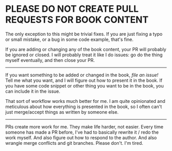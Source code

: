# PLEASE DO NOT CREATE PULL REQUESTS FOR BOOK CONTENT

The only exception to this might be trivial fixes. If you are just fixing
a typo or small mistake, or a bug in some code example, that's fine.

If you are adding or changing any of the book content, your PR will probably be
ignored or closed. I will probably treat it like I do issues: go do the thing
myself eventually, and then close your PR.

---

If you want something to be added or changed in the book, *file an issue!* Tell
me what you want, and I will figure out how to present it in the book. If you
have some code snippet or other thing you want to be in the book, you can
include it in the issue.

That sort of workflow works much better for me. I am quite opinionated and
meticulous about how everything is presented in the book, so I often can't just
merge/accept things as written by someone else.

---

PRs create more work for me. They make life harder, not easier. Every time
someone has made a PR before, I've had to basically rewrite it / redo
the work myself. And also figure out how to respond to the author. And
also wrangle merge conflicts and git branches. Please don't. I'm tired.
